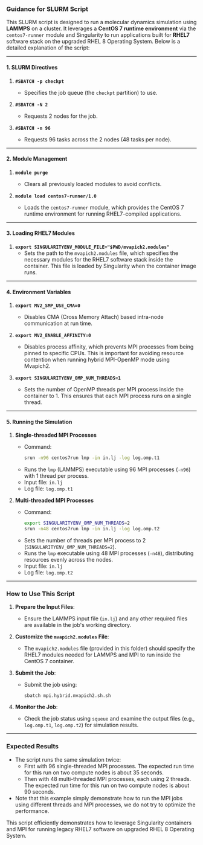 ### Guidance for SLURM Script

This SLURM script is designed to run a molecular dynamics simulation using **LAMMPS** on a cluster. It leverages a **CentOS 7 runtime environment** via the `centos7-runner` module and Singularity to run applications built for **RHEL7** software stack on the upgraded RHEL 8 Operating System. Below is a detailed explanation of the script:

---

#### **1. SLURM Directives**

1. **`#SBATCH -p checkpt`**
   - Specifies the job queue (the `checkpt` partition) to use.

2. **`#SBATCH -N 2`**
   - Requests 2 nodes for the job.

3. **`#SBATCH -n 96`**
   - Requests 96 tasks across the 2 nodes (48 tasks per node).

---

#### **2. Module Management**

1. **`module purge`**
   - Clears all previously loaded modules to avoid conflicts.

2. **`module load centos7-runner/1.0`**
   - Loads the `centos7-runner` module, which provides the CentOS 7 runtime environment for running RHEL7-compiled applications.

---

#### **3. Loading RHEL7 Modules**
1. **`export SINGULARITYENV_MODULE_FILE="$PWD/mvapich2.modules"`**
   - Sets the path to the `mvapich2.modules` file, which specifies the necessary modules for the RHEL7 software stack inside the container. This file is loaded by Singularity when the container image runs.

---

#### **4. Environment Variables**

1. **`export MV2_SMP_USE_CMA=0`**
   - Disables CMA (Cross Memory Attach) based intra-node communication at run time.

2. **`export MV2_ENABLE_AFFINITY=0`**
   - Disables process affinity, which prevents MPI processes from being pinned to specific CPUs. This is important for avoiding resource contention when running hybrid MPI-OpenMP mode using Mvapich2.

3. **`export SINGULARITYENV_OMP_NUM_THREADS=1`**
   - Sets the number of OpenMP threads per MPI process inside the container to 1. This ensures that each MPI process runs on a single thread.

---

#### **5. Running the Simulation**

1. **Single-threaded MPI Processes**
   - Command:
     ```bash
     srun -n96 centos7run lmp -in in.lj -log log.omp.t1
     ```
   - Runs the `lmp` (LAMMPS) executable using 96 MPI processes (`-n96`) with 1 thread per process. 
   - Input file: `in.lj`
   - Log file: `log.omp.t1`

2. **Multi-threaded MPI Processes**
   - Command:
     ```bash
     export SINGULARITYENV_OMP_NUM_THREADS=2
     srun -n48 centos7run lmp -in in.lj -log log.omp.t2
     ```
   - Sets the number of threads per MPI process to 2 (`SINGULARITYENV_OMP_NUM_THREADS=2`).
   - Runs the `lmp` executable using 48 MPI processes (`-n48`), distributing resources evenly across the nodes.
   - Input file: `in.lj`
   - Log file: `log.omp.t2`

---

### **How to Use This Script**

1. **Prepare the Input Files**:
   - Ensure the LAMMPS input file (`in.lj`) and any other required files are available in the job's working directory.

2. **Customize the `mvapich2.modules` File**:
   - The `mvapich2.modules` file (provided in this folder) should specify the RHEL7 modules needed for LAMMPS and MPI to run inside the CentOS 7 container.

3. **Submit the Job**:
   - Submit the job using:
     ```
     sbatch mpi.hybrid.mvapich2.sh.sh
     ```

4. **Monitor the Job**:
   - Check the job status using `squeue` and examine the output files (e.g., `log.omp.t1`, `log.omp.t2`) for simulation results.

---

### **Expected Results**
- The script runs the same simulation twice:
  - First with 96 single-threaded MPI processes. The expected run time for this run on two compute nodes is about 35 seconds.
  - Then with 48 multi-threaded MPI processes, each using 2 threads. The expected run time for this run on two compute nodes is about 90 seconds.
- Note that this example simply demonstrate how to run the MPI jobs using different threads and MPI processes, we do not try to optimize the performance. 

This script efficiently demonstrates how to leverage Singularity containers and MPI for running legacy RHEL7 software on upgraded RHEL 8 Operating System.
